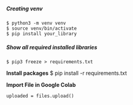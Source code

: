 ##### Creating venv
```
$ python3 -m venv venv
$ source venv/bin/activate
$ pip install your_library
```

##### Show all required installed libraries
```$ pip3 freeze > requirements.txt```

**Install packages**
$ pip install -r requirements.txt

**Import File in Google Colab**

```from google.colab import files
uploaded = files.upload()
```